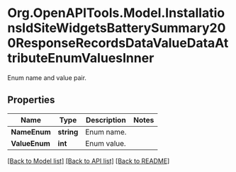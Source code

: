 # Org.OpenAPITools.Model.InstallationsIdSiteWidgetsBatterySummary200ResponseRecordsDataValueDataAttributeEnumValuesInner
Enum name and value pair.

## Properties

Name | Type | Description | Notes
------------ | ------------- | ------------- | -------------
**NameEnum** | **string** | Enum name. | 
**ValueEnum** | **int** | Enum value. | 

[[Back to Model list]](../../README.md#documentation-for-models) [[Back to API list]](../../README.md#documentation-for-api-endpoints) [[Back to README]](../../README.md)

